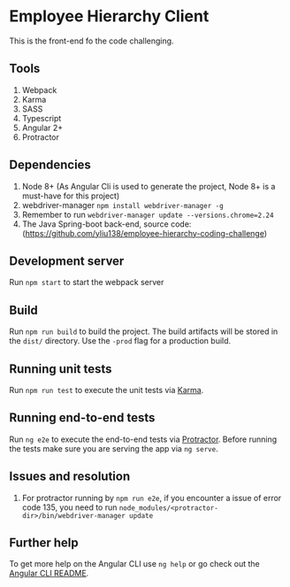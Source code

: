 # Employee Hierarchy Client

This is the front-end fo the code challenging.

## Tools
1. Webpack
2. Karma
3. SASS
4. Typescript
5. Angular 2+
6. Protractor

## Dependencies
1. Node 8+ (As Angular Cli is used to generate the project, Node 8+ is a must-have for this project)
2. webdriver-manager `npm install webdriver-manager -g`
3. Remember to run `webdriver-manager update --versions.chrome=2.24`
4. The Java Spring-boot back-end, source code: (https://github.com/yliu138/employee-hierarchy-coding-challenge)

## Development server
Run `npm start` to start the webpack server

## Build

Run `npm run build` to build the project. The build artifacts will be stored in the `dist/` directory. Use the `-prod` flag for a production build.

## Running unit tests

Run `npm run test` to execute the unit tests via [Karma](https://karma-runner.github.io).

## Running end-to-end tests

Run `ng e2e` to execute the end-to-end tests via [Protractor](http://www.protractortest.org/).
Before running the tests make sure you are serving the app via `ng serve`.

## Issues and resolution
1. For protractor running by `npm run e2e`, if you encounter a issue of error code 135, you need to run `node_modules/<protractor-dir>/bin/webdriver-manager update`

## Further help

To get more help on the Angular CLI use `ng help` or go check out the [Angular CLI README](https://github.com/angular/angular-cli/blob/master/README.md).
